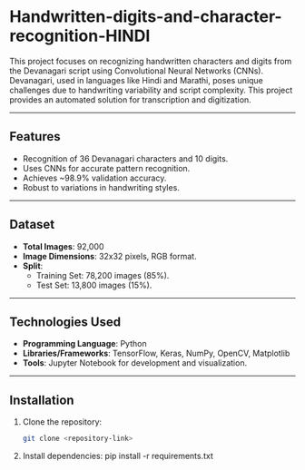 # Handwritten-digits-and-character-recognition-HINDI

This project focuses on recognizing handwritten characters and digits from the Devanagari script using Convolutional Neural Networks (CNNs). Devanagari, used in languages like Hindi and Marathi, poses unique challenges due to handwriting variability and script complexity. This project provides an automated solution for transcription and digitization.

---

## **Features**
- Recognition of 36 Devanagari characters and 10 digits.
- Uses CNNs for accurate pattern recognition.
- Achieves ~98.9% validation accuracy.
- Robust to variations in handwriting styles.

---

## **Dataset**
- **Total Images**: 92,000
- **Image Dimensions**: 32x32 pixels, RGB format.
- **Split**: 
  - Training Set: 78,200 images (85%).
  - Test Set: 13,800 images (15%).

---

## **Technologies Used**
- **Programming Language**: Python
- **Libraries/Frameworks**: TensorFlow, Keras, NumPy, OpenCV, Matplotlib
- **Tools**: Jupyter Notebook for development and visualization.

---

## **Installation**
1. Clone the repository:
   ```bash
   git clone <repository-link>
   
2. Install dependencies:
   pip install -r requirements.txt

